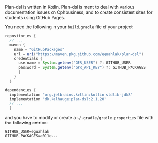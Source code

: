 Plan-dsl is written in Kotlin.
Plan-dsl is ment to deal with various documentation issues on
Cphbusiness, and to create consistent sites for students using GitHub Pages.  

You need the following in your `build.gradle` file of your project:  

```groovy
repositories {
  // ...
  maven {
    name = "GitHubPackages"
    url = uri("https://maven.pkg.github.com/eguahlak/plan-dsl")
    credentials {
      username = System.getenv("GPR_USER") ?: GITHUB_USER
      password = System.getenv("GPR_API_KEY") ?: GITHUB_PACKAGES
      }
    }
  }

dependencies {
  implementation "org.jetbrains.kotlin:kotlin-stdlib-jdk8"
  implementation "dk.kalhauge:plan-dsl:2.1.20"
  // ...
  }
```

and you have to modify or create a `~/.gradle/gradle.properties` file
with the following entries:  

```
GITHUB_USER=eguahlak
GITHUB_PACKAGES=a011e...
```

